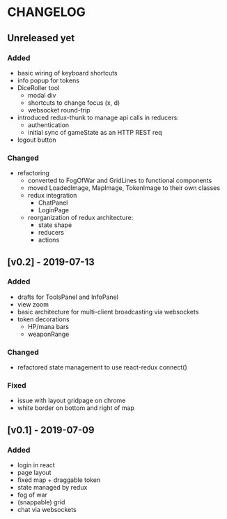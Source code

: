 # CHANGELOG

## Unreleased yet
### Added
- basic wiring of keyboard shortcuts
- info popup for tokens
- DiceRoller tool
	- modal div
	- shortcuts to change focus (x, d)
	- websocket round-trip 
- introduced redux-thunk to manage api calls in reducers:
	- authentication
	- initial sync of gameState as an HTTP REST req
- logout button


### Changed
- refactoring
	- converted to FogOfWar and GridLines to functional components
	- moved LoadedImage, MapImage, TokenImage to their own classes
	- redux integration
		- ChatPanel
		- LoginPage
	- reorganization of redux architecture:
		- state shape
		- reducers
		- actions


## [v0.2] - 2019-07-13
### Added
- drafts for ToolsPanel and InfoPanel
- view zoom
- basic architecture for multi-client broadcasting via websockets
- token decorations
	- HP/mana bars
	- weaponRange

### Changed
- refactored state management to use react-redux connect()

### Fixed
- issue with layout gridpage on chrome
- white border on bottom and right of map


## [v0.1] - 2019-07-09
### Added
- login in react
- page layout
- fixed map + draggable token
- state managed by redux
- fog of war
- (snappable) grid
- chat via websockets

